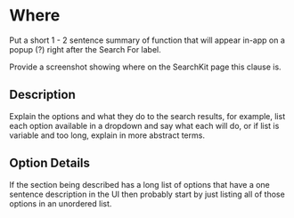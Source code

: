 # Where

Put a short 1 - 2 sentence summary of function that will appear in-app on a popup (?) right after the Search For label.

Provide a screenshot showing where on the SearchKit page this clause is.

## Description

Explain the options and what they do to the search results, for example, list each option available in a dropdown and say what each will do, or if list is variable and too long, explain in more abstract terms.

## Option Details

If the section being described has a long list of options that have a one sentence description in the UI then probably start by just listing all of those options in an unordered list.
